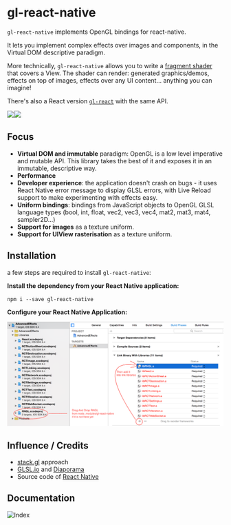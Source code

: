 # gl-react-native

`gl-react-native` implements OpenGL bindings for react-native.

It lets you implement complex effects over images and components, in the Virtual DOM descriptive paradigm.

More technically, `gl-react-native` allows you to write a [fragment shader](https://www.opengl.org/wiki/Fragment_Shader) that covers a View. The shader can render: generated graphics/demos, effects on top of images, effects over any UI content... anything you can imagine!

There's also a React version [`gl-react`](http://github.com/ProjectSeptemberInc/gl-react) with the same API.

[![](docs/examples/simple.gif)](./Examples/Simple)[![](docs/examples/advancedeffects.gif)](./Examples/AdvancedEffects)

## Focus

- **Virtual DOM and immutable** paradigm: OpenGL is a low level imperative and mutable API. This library takes the best of it and exposes it in an immutable, descriptive way.
- **Performance**
- **Developer experience**: the application doesn't crash on bugs - it uses React Native error message to display GLSL errors, with Live Reload support to make experimenting with effects easy.
- **Uniform bindings**: bindings from JavaScript objects to OpenGL GLSL language types (bool, int, float, vec2, vec3, vec4, mat2, mat3, mat4, sampler2D...)
- **Support for images** as a texture uniform.
- **Support for UIView rasterisation** as a texture uniform.


## Installation

a few steps are required to install `gl-react-native`:

**Install the dependency from your React Native application:**

```
npm i --save gl-react-native
```

**Configure your React Native Application:**

![](docs/install-steps.png)


## Influence / Credits

- [stack.gl](http://stack.gl/) approach
- [GLSL.io](http://glsl.io/) and [Diaporama](https://github.com/gre/diaporama)
- Source code of [React Native](https://github.com/facebook/react-native)

## Documentation

![Index](./docs)
